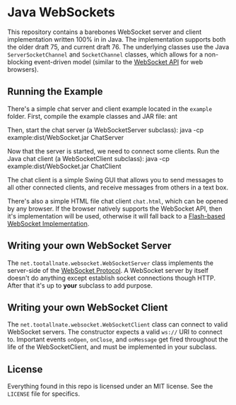 Java WebSockets
===============

This repository contains a barebones WebSocket server and client implementation
written 100% in in Java. The implementation supports both the older draft 75,
and current draft 76. The underlying classes use the Java
`ServerSocketChannel` and `SocketChannel` classes, which allows for a
non-blocking event-driven model (similar to the
[WebSocket API](<http://dev.w3.org/html5/websockets/>) for web browsers).

Running the Example
-------------------

There's a simple chat server and client example located in the `example`
folder. First, compile the example classes and JAR file:
    ant

Then, start the chat server (a WebSocketServer subclass):
    java -cp example:dist/WebSocket.jar ChatServer

Now that the server is started, we need to connect some clients. Run the
Java chat client (a WebSocketClient subclass):
    java -cp example:dist/WebSocket.jar ChatClient

The chat client is a simple Swing GUI that allows you to send messages to
all other connected clients, and receive messages from others in a text box.

There's also a simple HTML file chat client `chat.html`, which can be opened
by any browser. If the browser natively supports the WebSocket API, then it's
implementation will be used, otherwise it will fall back to a
[Flash-based WebSocket Implementation](<http://github.com/gimite/web-socket-js>).

Writing your own WebSocket Server
---------------------------------

The `net.tootallnate.websocket.WebSocketServer` class implements the
server-side of the
[WebSocket Protocol](<http://www.whatwg.org/specs/web-socket-protocol/>).
A WebSocket server by itself doesn't do anything except establish socket
connections though HTTP. After that it's up to **your** subclass to add purpose.

Writing your own WebSocket Client
---------------------------------

The `net.tootallnate.websocket.WebSocketClient` class can connect to valid
WebSocket servers. The constructor expects a valid `ws://` URI to connect to.
Important events `onOpen`, `onClose`, and `onMessage` get fired throughout the
life of the WebSocketClient, and must be implemented in your subclass.

License
-------

Everything found in this repo is licensed under an MIT license. See
the `LICENSE` file for specifics.
